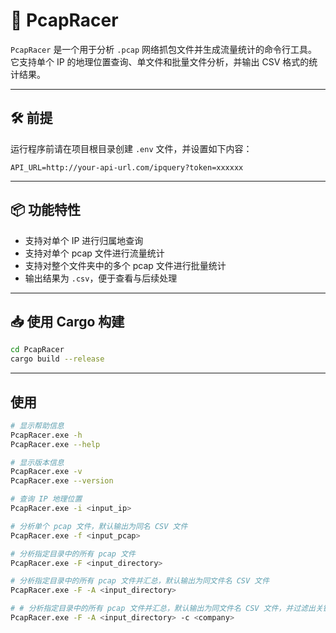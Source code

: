# 🚀 PcapRacer

`PcapRacer` 是一个用于分析 `.pcap` 网络抓包文件并生成流量统计的命令行工具。它支持单个 IP 的地理位置查询、单文件和批量文件分析，并输出 CSV 格式的统计结果。

---

## 🛠️ 前提

运行程序前请在项目根目录创建 `.env` 文件，并设置如下内容：

```env
API_URL=http://your-api-url.com/ipquery?token=xxxxxx
```

---

## 📦 功能特性

- 支持对单个 IP 进行归属地查询
- 支持对单个 pcap 文件进行流量统计
- 支持对整个文件夹中的多个 pcap 文件进行批量统计
- 输出结果为 `.csv`，便于查看与后续处理

---

## 📥 使用 Cargo 构建

```bash
cd PcapRacer
cargo build --release
```

---

## 使用

```bash
# 显示帮助信息
PcapRacer.exe -h
PcapRacer.exe --help

# 显示版本信息
PcapRacer.exe -v
PcapRacer.exe --version

# 查询 IP 地理位置
PcapRacer.exe -i <input_ip>

# 分析单个 pcap 文件，默认输出为同名 CSV 文件
PcapRacer.exe -f <input_pcap>

# 分析指定目录中的所有 pcap 文件
PcapRacer.exe -F <input_directory>

# 分析指定目录中的所有 pcap 文件并汇总，默认输出为同文件名 CSV 文件
PcapRacer.exe -F -A <input_directory>

# # 分析指定目录中的所有 pcap 文件并汇总，默认输出为同文件名 CSV 文件，并过滤出关键字
PcapRacer.exe -F -A <input_directory> -c <company>

```